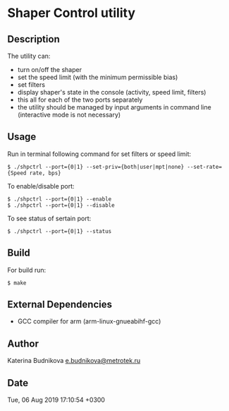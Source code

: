 # Shaper Control utility

## Description

The utility can:
* turn on/off the shaper
* set the speed limit (with the minimum permissible bias)
* set filters
* display shaper's state in the console (activity, speed limit, filters)
* this all for each of the two ports separately
* the utility should be managed by input arguments in command line (interactive mode is not necessary)

## Usage

Run in terminal following command for set filters or speed limit:
```
$ ./shpctrl --port={0|1} --set-priv={both|user|mpt|none} --set-rate={Speed rate, bps}
```
To enable/disable port:
```
$ ./shpctrl --port={0|1} --enable
$ ./shpctrl --port={0|1} --disable
```
To see status of sertain port:
```
$ ./shpctrl --port={0|1} --status
```
## Build

For build run:
```
$ make
```

## External Dependencies

* GCC compiler for arm (arm-linux-gnueabihf-gcc)

## Author

Katerina Budnikova <e.budnikova@metrotek.ru>

## Date

Tue, 06 Aug 2019 17:10:54 +0300
